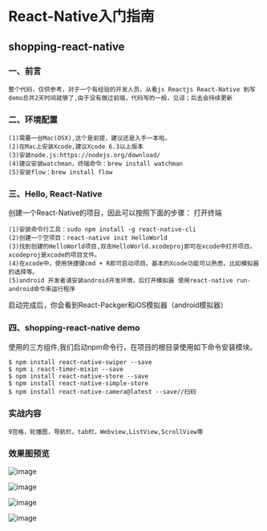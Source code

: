 # React-Native入门指南

## shopping-react-native
### 一、前言
 
	整个代码，仅供参考，对于一个有经验的开发人员，从看js Reactjs React-Native 到写demo总共2天时间就够了,由于没有做过前端，代码写的一般，见谅；后去会持续更新

### 二、环境配置
	(1)需要一台Mac(OSX),这个是前提，建议还是入手一本啦。
	(2)在Mac上安装Xcode,建议Xcode 6.3以上版本
	(3)安装node.js:https://nodejs.org/download/
	(4)建议安装watchman，终端命令：brew install watchman
	(5)安装flow：brew install flow
### 三、Hello, React-Native
创建一个React-Native的项目，因此可以按照下面的步骤：
打开终端

	(1)安装命令行工具：sudo npm install -g react-native-cli
	(2)创建一个空项目：react-native init HelloWorld
	(3)找到创建的HelloWorld项目,双击HelloWorld.xcodeproj即可在xcode中打开项目。xcodeproj是xcode的项目文件。
	(4)在xcode中，使用快捷键cmd + R即可启动项目。基本的Xcode功能可以熟悉，比如模拟器的选择等。
	(5)android 开发者请安装android开发环境，后打开模拟器 使用react-native run-android命令来运行程序
	
启动完成后，你会看到React-Packger和iOS模拟器（android模拟器）

### 四、shopping-react-native demo

使用的三方组件,我们启动npm命令行，在项目的根目录使用如下命令安装模块。
	
	$ npm install react-native-swiper --save
	$ npm i react-timer-mixin --save
	$ npm install react-native-store --save
	$ npm install react-native-simple-store
	$ npm install react-native-camera@latest --save//扫码
	
### 实战内容

	9宫格，轮播图，导航栏，tab栏，Webview,ListView,ScrollView等

### 效果图预览

 ![image](https://github.com/bigsui/shopping-react-native/blob/master/screenshot/rn1.png)
 
 ![image](https://github.com/bigsui/shopping-react-native/blob/master/screenshot/rn2.png)
 
 ![image](https://github.com/bigsui/shopping-react-native/blob/master/screenshot/rn3.png)
 
 ![image](https://github.com/bigsui/shopping-react-native/blob/master/screenshot/rn4.png)
 

 

